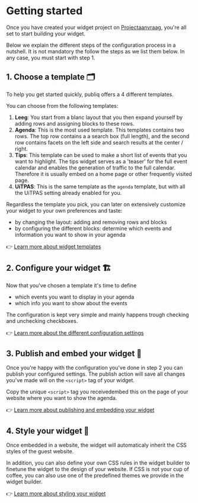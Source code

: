 # Getting started

Once you have created your widget project on [Projectaanvraag](https://www.projectaanvraag.uitdatabank.be), you're all set to start building your widget. 

Below we explain the different steps of the configuration process in a nutshell. It is not mandatory the follow the steps as we list them below. In any case, you must start with step 1.

## 1. Choose a template 🗂️

To help you get started quickly, publiq offers a 4 different templates. 

You can choose from the following templates:
1. **Leeg**: You start from a blanc layout that you then expand yourself by adding rows and assigning blocks to these rows.
2. **Agenda**: This is the most used template. This templates contains two rows. The top row contains a a search box (full length), and the second row contains facets on the left side and search results at the center / right.
3. **Tips**: This template can be used to make a short list of events that you want to highlight. The tips widget serves as a 'teaser' for the full event calendar and enables the generation of traffic to the full calendar. Therefore it is usually embed on a home page or other frequently visited page.
4. **UiTPAS**: This is the same template as the `agenda` template, but with all the UiTPAS setting already enabled for you.

Regardless the template you pick, you can later on extensively customize your widget to your own preferences and taste:
* by changing the layout: adding and removing rows and blocks
* by configuring the different blocks: determine which events and information you want to show in your agenda

👉 [Learn more about widget templates](./templates.md)

## 2. Configure your widget 🏗️ 

Now that you've chosen a template it's time to define
* which events you want to display in your agenda
* which info you want to show about the events

The configuration is kept very simple and mainly happens trough checking and unchecking checkboxes.

👉 [Learn more about the different configuration settings](./configuration.md)

## 3. Publish and embed your widget 💾 

Once you're happy with the configuration you've done in step 2 you can publish your configured settings. The publish action will save all changes you've made will on the `<script>` tag of your widget.

Copy the unique `<script>` tag you receivedembed this on the page of your website where you want to show the agenda.

👉 [Learn more about publishing and embedding your widget](./publish-and-embed-on-your-website.md)

## 4. Style your widget 🎨 

Once embedded in a website, the widget will automaticaly inherit the CSS styles of the guest website. 

In addition, you can also define your own CSS rules in the widget builder to finetune the widget to the design of your website. If CSS is not your cup of coffee, you can also use one of the predefined themes we provide in the widget builder.

👉 [Learn more about styling your widget](./styling.md)
